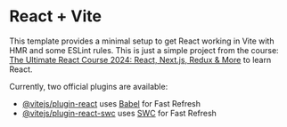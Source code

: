 # React + Vite

This template provides a minimal setup to get React working in Vite with HMR and some ESLint rules.
This is just a simple project from the course: [The Ultimate React Course 2024: React, Next.js, Redux & More](https://www.udemy.com/course/the-ultimate-react-course/?couponCode=KEEPLEARNINGBR) to learn React.

Currently, two official plugins are available:

- [@vitejs/plugin-react](https://github.com/vitejs/vite-plugin-react/blob/main/packages/plugin-react/README.md) uses [Babel](https://babeljs.io/) for Fast Refresh
- [@vitejs/plugin-react-swc](https://github.com/vitejs/vite-plugin-react-swc) uses [SWC](https://swc.rs/) for Fast Refresh
